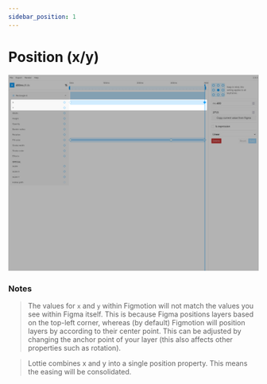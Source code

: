 ```yaml
---
sidebar_position: 1
---
```


# Position (x/y)
![Position](./img/position/position.jpg)

### Notes
> The values for `x` and `y` within Figmotion will not match the values you see within Figma itself. This is because Figma positions layers based on the top-left corner, whereas (by default) Figmotion will position layers by according to their center point. This can be adjusted by changing the anchor point of your layer (this also affects other properties such as rotation).

> Lottie combines x and y into a single position property. This means the easing will be consolidated.